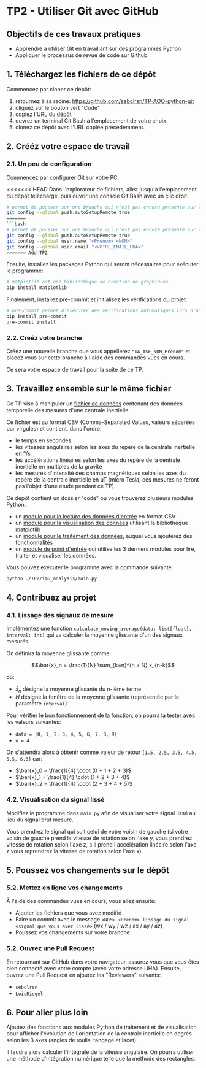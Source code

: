 # TP2 - Utiliser Git avec GitHub

## Objectifs de ces travaux pratiques

* Apprendre à utiliser Git en travaillant sur des programmes Python
* Appliquer le processus de revue de code sur Github

## 1. Téléchargez les fichiers de ce dépôt

Commencez par cloner ce dépôt:
1. retournez à sa racine: https://github.com/sebclrsn/TP-AOO-python-git
2. cliquez sur le bouton vert "Code"
3. copiez l'URL du dépôt
4. ouvrez un terminal Git Bash à l'emplacement de votre choix
5. clonez ce dépôt avec l'URL copiée précédemment.


## 2. Crééz votre espace de travail

### 2.1. Un peu de configuration

Commencez par configurer Git sur votre PC.

<<<<<<< HEAD
Dans l'explorateur de fichiers, allez jusqu'à l'emplacement du dépôt téléchargé, puis ouvrir une console Git Bash avec un clic droit.

```bash
# permet de pousser sur une branche qui n'est pas encore présente sur le dépôt distant
git config --global push.autoSetupRemote true
=======
```bash
# permet de pousser sur une branche qui n'est pas encore présente sur le dépôt distant
git config --global push.autoSetupRemote true
git config --global user.name "<Prenom> <NOM>"
git config --global user.email "<VOTRE_EMAIL_UHA>"
>>>>>>> Add-TP2
```

Ensuite, installez les packages Python qui seront nécessaires pour exécuter le programme:

```bash
# matplotlib est une bibliothèque de création de graphiques
pip install matplotlib
```

Finalement, installez pre-commit et initialisez les vérifications du projet:

```bash
# pre-commit permet d'exécuter des vérifications automatiques lors d'un commit
pip install pre-commit
pre-commit install
```

### 2.2. Crééz votre branche

Créez une nouvelle branche que vous appellerez ``"1A_ASE_NOM_Prénom"`` et placez vous sur cette branche à l'aide des commandes vues en cours.

Ce sera votre espace de travail pour la suite de ce TP.


## 3. Travaillez ensemble sur le même fichier

Ce TP vise à manipuler un [fichier de données](/TP2/data/sensor_data.csv) contenant des données temporelle des mesures d'une centrale inertielle.

Ce fichier est au format CSV (Comma-Separated Values, valeurs séparées par virgules) et contient, dans l'ordre:
- le temps en secondes
- les vitesses angulaires selon les axes du repère de la centrale inertielle en °/s
- les accélérations linéaires selon les axes du repère de la centrale inertielle en multiples de la gravité
- les mesures d'intensité des champs magnétiques selon les axes du repère de la centrale inertielle en uT (micro Tesla, ces mesures ne feront pas l'objet d'une étude pendant ce TP).

Ce dépôt contient un dossier "code" ou vous trouverez plusieurs modules Python:
- un [module pour la lecture des données d'entrée](/TP2/imu_analysis/reader.py) en format CSV
- un [module pour la visualisation des données](/TP2/imu_analysis/plotting.py) utilisant la bibliothèque [matplotlib](https://matplotlib.org/stable/)
- un [module pour le traitement des données](/TP2/imu_analysis/processing.py), auquel vous ajouterez des fonctionnalités
- un [module de point d'entrée](/TP2/imu_analysis/main.py) qui utilise les 3 derniers modules pour lire, traiter et visualiser les données.


Vous pouvez exécuter le programme avec la commande suivante:

```bash
python ./TP2/imu_analysis/main.py
```

## 4. Contribuez au projet

### 4.1. Lissage des signaux de mesure

Implémentez une fonction ``calculate_moving_average(data: list[float], interval: int)`` qui va calculer la moyenne glissante d'un des signaux mesurés.

On définira la moyenne glissante comme:

$$\bar{x}_n = \frac{1}{N} \sum_{k=n}^{n + N} x_{n-k}$$

où:
- $\bar{x}_n$ désigne la moyenne glissante du n-ième terme
- $N$ désigne la fenêtre de la moyenne glissante (représentée par le paramètre ``interval``)

Pour vérifier le bon fonctionnement de la fonction, on pourra la tester avec les valeurs suivantes:
- ``data = [0, 1, 2, 3, 4, 5, 6, 7, 8, 9]``
- ``n = 4``

On s'attendra alors à obtenir comme valeur de retour ``[1.5, 2.5, 3.5, 4.5, 5.5, 6.5]`` car:
- $\bar{x}_0 = \frac{1}{4} \cdot (0 + 1 + 2 + 3)$
- $\bar{x}_1 = \frac{1}{4} \cdot (1 + 2 + 3 + 4)$
- $\bar{x}_2 = \frac{1}{4} \cdot (2 + 3 + 4 + 5)$

### 4.2. Visualisation du signal lissé

Modifiez le programme dans ``main.py`` afin de visualiser votre signal lissé au lieu du signal brut mesuré.

Vous prendrez le signal qui suit celui de votre voisin de gauche (si votre voisin de gauche prend la
vitesse de rotation selon l'axe y, vous prendrez vitesse de rotation selon l'axe z, s'il prend
l'accélération linéaire selon l'axe z vous reprendrez la vitesse de rotation selon l'axe x).

## 5. Poussez vos changements sur le dépôt

### 5.2. Mettez en ligne vos changements

À l'aide des commandes vues en cours, vous allez ensuite:
- Ajouter les fichiers que vous avez modifié
- Faire un commit avec le message ``<NOM> <Prénom> lissage du signal <signal que vous avez lissé>`` (wx / wy / wz / ax / ay / az)
- Poussez vos changements sur votre branche

### 5.2. Ouvrez une Pull Request

En retournant sur GitHub dans votre navigateur, assurez vous que vous êtes bien connecté avec votre
compte (avec votre adresse UHA).
Ensuite, ouvrez une Pull Request en ajoutez les "Reviewers" suivants:
- ``sebclrsn``
- ``LoicRiegel``

## 6. Pour aller plus loin

Ajoutez des fonctions aux modules Python de traitement et de visualisation pour afficher l'évolution
de l'orientation de la centrale inertielle en degrés selon les 3 axes (angles de roulis, tangage et lacet).

Il faudra alors calculer l'intégrale de la vitesse angulaire. On pourra utiliser une méthode
d'intégration numérique telle que la méthode des rectangles.
